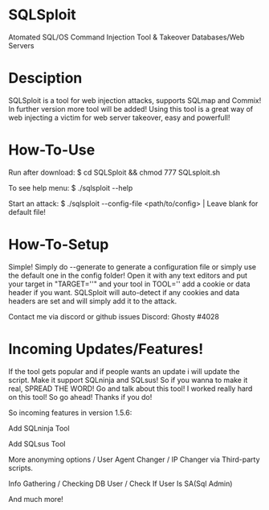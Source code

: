 # SQLSploit
Atomated SQL/OS Command Injection Tool &amp; Takeover Databases/Web Servers

# Desciption
SQLSploit is a tool for web injection attacks, supports SQLmap and Commix! In further version more tool will be added!
Using this tool is a great way of web injecting a victim for web server takeover, easy and powerfull!

# How-To-Use
Run after download:
  $ cd SQLSploit && chmod 777 SQLsploit.sh
  
To see help menu:
  $ ./sqlsploit --help
 
 Start an attack:
   $ ./sqlsploit --config-file <path/to/config> | Leave blank for default file!

# How-To-Setup

Simple! Simply do --generate to generate a configuration file or simply use the default one in the config folder!
Open it with any text editors and put your target in "TARGET=''" and your tool in TOOL='' add a cookie or data header if you want.
SQLSploit will auto-detect if any cookies and data headers are set and will simply add it to the attack.

Contact me via discord or github issues
Discord: Ghosty #4028
  
# Incoming Updates/Features!
If the tool gets popular and if people wants an update i will update the script.
Make it support SQLninja and SQLsus! So if you wanna to make it real, SPREAD THE WORD!
Go and talk about this tool!
I worked really hard on this tool! So go ahead! Thanks if you do!

So incoming features in version 1.5.6:

Add SQLninja Tool

Add SQLsus Tool

More anonyming options / User Agent Changer / IP Changer via Third-party scripts.

Info Gathering / Checking DB User / Check If User Is SA(Sql Admin)

And much more!

